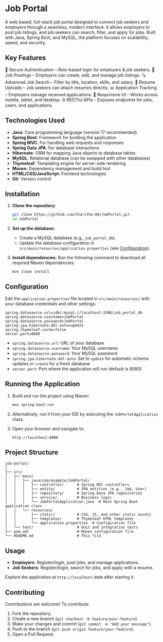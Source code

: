 # Job Portal

A web based, full-stack job portal designed to connect job seekers and employers through a seamless, modern interface.
It allows employers to post job listings, and job seekers can search, filter, and apply for jobs.
Built with Java, Spring Boot, and MySQL, the platform focuses on scalability, speed, and security.

## Key Features

🔐 Secure Authentication – Role-based login for employers & job seekers.
📝 Job Postings – Employers can create, edit, and manage job listings.
🔍 Advanced Job Search – Filter by title, location, skills, and salary.
📄 Resume Uploads – Job seekers can attach resumes directly.
📊 Application Tracking – Employers manage received applications.
📱 Responsive UI – Works across mobile, tablet, and desktop.
🌐 RESTful APIs – Exposes endpoints for jobs, users, and applications.

## Technologies Used
- **Java**: Core programming language (version 17 recommended)
- **Spring Boot**: Framework for building the application
- **Spring MVC**: For handling web requests and responses
- **Spring Data JPA**: For database interactions
- **Hibernate**: ORM for mapping Java objects to database tables
- **MySQL**: Relational database (can be swapped with other databases)
- **Thymeleaf**: Templating engine for server-side rendering
- **Maven**: Dependency management and build tool
- **HTML/CSS/JavaScript**: Frontend technologies
- **Git**: Version control

## Installation
1. **Clone the repository**:
   ```bash
   git clone https://github.com/Charitha-08/JobPortal.git
   cd JobPortal
   ```

2. **Set up the database**:
   - Create a MySQL database (e.g., `job_portal_db`).
   - Update the database configuration in `src/main/resources/application.properties` (see [Configuration](#configuration)).

3. **Install dependencies**:
   Run the following command to download all required Maven dependencies:
   ```bash
   mvn clean install
   ```

## Configuration
Edit the `application.properties` file located in `src/main/resources/` with your database credentials and other settings:
```properties
spring.datasource.url=jdbc:mysql://localhost:3306/job_portal_db
spring.datasource.username=JobPortal
spring.datasource.password=JobPortal
spring.jpa.hibernate.ddl-auto=update
spring.thymeleaf.cache=false
server.port=8080
```

- `spring.datasource.url`: URL of your database
- `spring.datasource.username`: Your MySQL username
- `spring.datasource.password`: Your MySQL password
- `spring.jpa.hibernate.ddl-auto`: Set to `update` for automatic schema updates or `create` for a fresh database
- `server.port`: Port where the application will run (default is 8080)

## Running the Application
1. Build and run the project using Maven:
   ```bash
   mvn spring-boot:run
   ```
2. Alternatively, run it from your IDE by executing the `JobPortalApplication` class.

3. Open your browser and navigate to:
   ```
   http://localhost:8080
   ```

## Project Structure
```
job-portal/
│
├── src/
│   ├── main/
│   │   ├── java/com/example/JobPortal/
│   │   │   ├── controller/      # Spring MVC controllers
│   │   │   ├── entity/          # JPA entities (e.g., Job, User)
│   │   │   ├── repository/      # Spring Data JPA repositories
│   │   │   ├── service/         # Business logic
│   │   │   └── JobPortalApplication.java  # Main Spring Boot application class
│   │   └── resources/
│   │       ├── static/          # CSS, JS, and other static assets
│   │       ├── templates/       # Thymeleaf HTML templates
│   │       └── application.properties  # Configuration file
│   └── test/                    # Unit and integration tests
├── pom.xml                      # Maven configuration file
└── README.md                    # This file
```

## Usage
- **Employers**: Register/login, post jobs, and manage applications.
- **Job Seekers**: Register/login, search for jobs, and apply with a resume.

Explore the application at `http://localhost:8080` after starting it.

## Contributing
Contributions are welcome! To contribute:
1. Fork the repository.
2. Create a new branch (`git checkout -b feature/your-feature`).
3. Make your changes and commit (`git commit -m "Add your message"`).
4. Push to the branch (`git push origin feature/your-feature`).
5. Open a Pull Request.